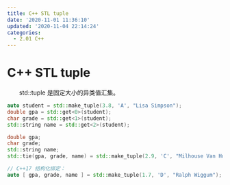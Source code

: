 ```yaml
---
title: C++ STL tuple
date: '2020-11-01 11:36:10'
updated: '2020-11-04 22:14:24'
categories:
  - 2.01 C++
---
```

# C++ STL tuple

　　std::tuple 是固定大小的异类值汇集。

```cpp
auto student = std::make_tuple(3.8, 'A', "Lisa Simpson");
double gpa = std::get<0>(student);
char grade = std::get<1>(student);
std::string name = std::get<2>(student);
```

```cpp
double gpa;
char grade;
std::string name;
std::tie(gpa, grade, name) = std::make_tuple(2.9, 'C', "Milhouse Van Houten");
```

```cpp
// C++17 结构化绑定：
auto [ gpa, grade, name ] = std::make_tuple(1.7, 'D', "Ralph Wiggum");
```

